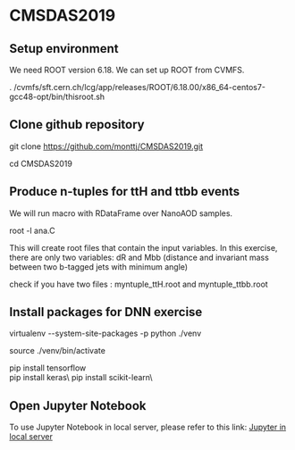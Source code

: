 # CMSDAS2019

## Setup environment 

We need ROOT version 6.18. We can set up ROOT from CVMFS. 

. /cvmfs/sft.cern.ch/lcg/app/releases/ROOT/6.18.00/x86_64-centos7-gcc48-opt/bin/thisroot.sh 

## Clone github repository 

git clone https://github.com/monttj/CMSDAS2019.git

cd CMSDAS2019

## Produce n-tuples for ttH and ttbb events

We will run macro with RDataFrame over NanoAOD samples. 

root -l ana.C

This will create root files that contain the input variables. 
In this exercise, there are only two variables: 
dR and Mbb (distance and invariant mass between two b-tagged jets with minimum angle)

check if you have two files : myntuple_ttH.root and myntuple_ttbb.root   

## Install packages for DNN exercise

virtualenv --system-site-packages -p python ./venv 

source ./venv/bin/activate 

pip install tensorflow\
pip install keras\ 
pip install scikit-learn\ 


## Open Jupyter Notebook 

To use Jupyter Notebook in local server, 
please refer to this link:
[Jupyter in local server](https://twiki.cern.ch/twiki/bin/viewauth/CMS/SWGuideCMSDataAnalysisSchoolBeijing2019PreExerciseFourthSet#Exercise_13_Using_Jupyter_with_P)
